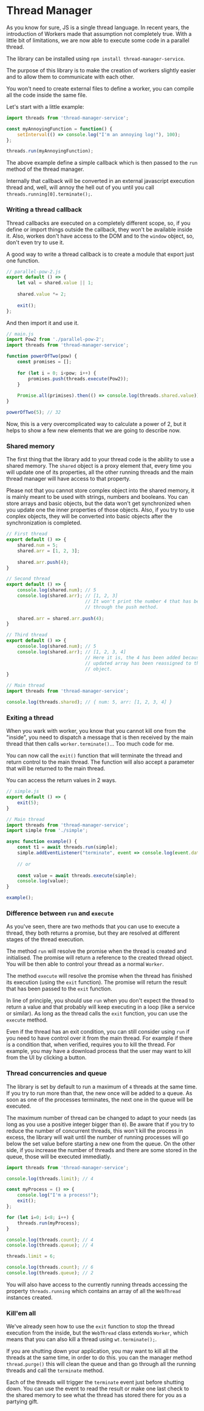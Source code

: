 # Thread Manager

As you know for sure, JS is a single thread language. In recent years, the introduction of Workers made that assumption not completely true. With a little bit of limitations, we are now able to execute some code in a parallel thread.

The library can be installed using `npm install thread-manager-service`.

The purpose of this library is to make the creation of workers slightly easier and to allow them to communicate with each other.

You won't need to create external files to define a worker, you can compile all the code inside the same file.

Let's start with a little example:
```javascript
import threads from 'thread-manager-service';

const myAnnoyingFunction = function() {
    setInterval(() => console.log("I'm an annoying log!"), 100);
};

threads.run(myAnnoyingFunction);
```
The above example define a simple callback which is then passed to the `run` method of the thread manager.

Internally that callback will be converted in an external javascript execution thread and, well, will annoy the hell out of you until you call `threads.running[0].terminate();`.

### Writing a thread callback
Thread callbacks are executed on a completely different scope, so, if you define or import things outside the callback, they won't be available inside it. Also, workes don't have access to the DOM and to the `window` object, so, don't even try to use it.

A good way to write a thread callback is to create a module that export just one function.
```javascript
// parallel-pow-2.js
export default () => {
    let val = shared.value || 1;
    
    shared.value *= 2;
    
    exit();
};
```
And then import it and use it.
```javascript
// main.js
import Pow2 from './parallel-pow-2';
import threads from 'thread-manager-service';

function powerOfTwo(pow) {
    const promises = [];
    
    for (let i = 0; i<pow; i++) {
        promises.push(threads.execute(Pow2));
    }
    
    Promise.all(primises).then(() => console.log(threads.shared.value));
}

powerOfTwo(5); // 32
```
Now, this is a very overcomplicated way to calculate a power of 2, but it helps to show a few new elements that we are going to describe now.
### Shared memory
The first thing that the library add to your thread code is the ability to use a shared memory. The `shared` object is a proxy element that, every time you will update one of its properties, all the other running threads and the main thread manager will have access to that property.

Please not that you cannot store complex object into the shared memory, it is mainly meant to be used with strings, numbers and booleans. You can store arrays and basic objects, but the data won't get synchronized when you update one the inner properties of those objects. Also, if you try to use conplex objects, they will be converted into basic objects after the synchronization is completed.
```javascript
// First thread
export default () => {
    shared.num = 5;
    shared.arr = [1, 2, 3];
    
    shared.arr.push(4);
}

// Second thread
export default () => {
    console.log(shared.num); // 5
    console.log(shared.arr); // [1, 2, 3]
                             // It won't print the number 4 that has been added 
                             // through the push method.
    
    shared.arr = shared.arr.push(4);
}

// Third thread
export default () => {
    console.log(shared.num); // 5
    console.log(shared.arr); // [1, 2, 3, 4]
                             // Here it is, the 4 has been added because the 
                             // updated array has been reassigned to the shared 
                             // object.
}

// Main thread
import threads from 'thread-manager-service';

console.log(threads.shared); // { num: 5, arr: [1, 2, 3, 4] }
```
### Exiting a thread
When you wark with worker, you know that you cannot kill one from the "inside", you need to dispatch a message that is then received by the main thread that then calls `worker.terminate()`... Too much code for me.

You can now call the `exit()` function that will terminate the thread and return control to the main thread. The function will also accept a parameter that will be returned to the main thread.

You can access the return values in 2 ways.
```javascript
// simple.js
export default () => {
    exit(5);
}

// Main thread
import threads from 'thread-manager-service';
import simple from './simple';

async function example() {
    const t1 = await threads.run(simple);
    simple.addEventListener("terminate", event => console.log(event.data));
    
    // or
    
    const value = await threads.execute(simple);
    console.log(value);
}

example();
```
### Difference between `run` and `execute`
As you've seen, there are two methods that you can use to execute a thread, they both returns a promise, but they are resolved at different stages of the thread execution.

The method `run` will resolve the promise when the thread is created and initialised. The promise will return a reference to the created thread object. You will be then able to control your thread as a normal `Worker`.

The method `execute` will resolve the promise when the thread has finished its execution (using the `exit` function). The promise will return the result that has been passed to the `exit` function.

In line of principle, you should use `run` when you don't expect the thread to return a value and that probably will keep executing in a loop (like a service or similar). As long as the thread calls the `exit` function, you can use the `execute` method.

Even if the thread has an exit condition, you can still consider using `run` if you need to have control over it from the main thread. For example if there is a condition that, when verified, requires you to kill the thread. For example, you may have a download process that the user may want to kill from the UI by clicking a button.

### Thread concurrencies and queue
The library is set by default to run a maximum of `4` threads at the same time. If you try to run more than that, the new once will be added to a queue. As soon as one of the processes terminates, the next one in the queue will be executed.

The maximum number of thread can be changed to adapt to your needs (as long as you use a positive integer bigger than `0`). Be aware that if you try to reduce the number of concurrent threads, this won't kill the process in excess, the library will wait until the number of running processes will go below the set value before starting a new one from the queue. On the other side, if you increase the number of threads and there are some stored in the queue, those will be executed immediatly.
```javascript
import threads from 'thread-manager-service';

console.log(threads.limit); // 4

const myProcess = () => {
    console.log("I'm a process!");
    exit();
};

for (let i=0; i<8; i++) {
    threads.run(myProcess);
}

console.log(threads.count); // 4
console.log(threads.queue); // 4

threads.limit = 6;

console.log(threads.count); // 6
console.log(threads.queue); // 2
```
You will also have access to the currently running threads accessing the property `threads.running` which contains an array of all the `WebThread` instances created.

### Kill'em all
We've already seen how to use the `exit` function to stop the thread execution from the inside, but the `WebThread` class extends `Worker`, which means that you can also kill a thread using `wt.terminate();`.

If you are shutting down your application, you may want to kill all the threads at the same time, in order to do this. you can the manager method `thread.purge()` this will clean the queue and than go through all the running threads and call the `terminate` method.

Each of the threads will trigger the `terminate` event just before shutting down. You can use the event to read the result or make one last check to the shared memory to see what the thread has stored there for you as a partying gift.
